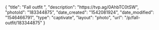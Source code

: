 {
    "title": "Fall outfit ",
    "description": "https:\/\/tvp.ag\/0AhbTC0tSW",
    "photoId": "183344875",
    "date_created": "1542081924",
    "date_modified": "1546466791",
    "type": "captivate",
    "layout": "photo",
    "url": "\/p\/fall-outfit\/183344875"
}